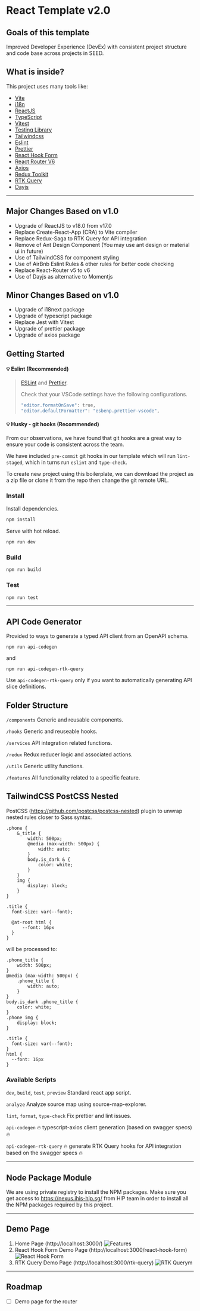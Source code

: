 # React Template v2.0

## Goals of this template

Improved Developer Experience (DevEx) with consistent project structure and code base across projects in SEED.

## What is inside?

This project uses many tools like:

- [Vite](https://vitejs.dev)
- [i18n](https://www.i18next.com/)
- [ReactJS](https://reactjs.org)
- [TypeScript](https://www.typescriptlang.org)
- [Vitest](https://vitest.dev)
- [Testing Library](https://testing-library.com)
- [Tailwindcss](https://tailwindcss.com)
- [Eslint](https://eslint.org)
- [Prettier](https://prettier.io)
- [React Hook Form](https://www.react-hook-form.com/)
- [React Router V6](https://reactrouter.com/en/main)
- [Axios](https://axios-http.com/)
- [Redux Toolkit](https://redux-toolkit.js.org/)
- [RTK Query](https://redux-toolkit.js.org/rtk-query/overview)
- [Dayjs](https://day.js.org/)

---

## Major Changes Based on v1.0

- Upgrade of ReactJS to v18.0 from v17.0
- Replace Create-React-App (CRA) to Vite compiler
- Replace Redux-Saga to RTK Query for API integration
- Remove of Ant Design Component (You may use ant design or material ui in future)
- Use of TailwindCSS for component styling
- Use of AirBnb Eslint Rules & other rules for better code checking
- Replace React-Router v5 to v6
- Use of Dayjs as alternative to Momentjs

## Minor Changes Based on v1.0

- Upgrade of i18next package
- Upgrade of typescript package
- Replace Jest with Vitest
- Upgrade of prettier package
- Upgrade of axios package

## Getting Started

#### 💡 Eslint (Recommended)

> [ESLint](https://marketplace.visualstudio.com/items?itemName=dbaeumer.vscode-eslint) and [Prettier](https://marketplace.visualstudio.com/items?itemName=esbenp.prettier-vscode).
>
> Check that your VSCode settings have the following configurations.
>
> ```bash
> "editor.formatOnSave": true,
> "editor.defaultFormatter": "esbenp.prettier-vscode",
> ```

#### 💡 Husky - git hooks (Recommended)

From our observations, we have found that git hooks are a great way to ensure your code is consistent across the team.

We have included `pre-commit` git hooks in our template which will run `lint-staged`, which in turns run `eslint` and `type-check`.

To create new project using this boilerplate, we can download the project as a zip file or clone it from the repo then change the git remote URL.

### Install

Install dependencies.

```bash
npm install
```

Serve with hot reload.

```bash
npm run dev
```

### Build

```bash
npm run build
```

### Test

```bash
npm run test
```

---

## API Code Generator

Provided to ways to generate a typed API client from an OpenAPI schema.

```
npm run api-codegen
```

and

```
npm run api-codegen-rtk-query
```

Use `api-codegen-rtk-query` only if you want to automatically generating API slice definitions.

## Folder Structure

`/components`
Generic and reusable components.

`/hooks`
Generic and reuseable hooks.

`/services`
API integration related functions.

`/redux`
Redux reducer logic and associated actions.

`/utils`
Generic utility functions.

`/features`
All functionality related to a specific feature.

## TailwindCSS PostCSS Nested

PostCSS (https://github.com/postcss/postcss-nested) plugin to unwrap nested rules closer to Sass syntax.

```
.phone {
    &_title {
        width: 500px;
        @media (max-width: 500px) {
            width: auto;
        }
        body.is_dark & {
            color: white;
        }
    }
    img {
        display: block;
    }
}

.title {
  font-size: var(--font);

  @at-root html {
      --font: 16px
  }
}
```

will be processed to:

```
.phone_title {
    width: 500px;
}
@media (max-width: 500px) {
    .phone_title {
        width: auto;
    }
}
body.is_dark .phone_title {
    color: white;
}
.phone img {
    display: block;
}

.title {
  font-size: var(--font);
}
html {
  --font: 16px
}
```

### Available Scripts

`dev`, `build`, `test`, `preview`
Standard react app script.

`analyze`
Analyze source map using source-map-explorer.

`lint`, `format`, `type-check`
Fix prettier and lint issues.

`api-codegen` 🔥 typescript-axios client generation (based on swagger specs) 🔥

`api-codegen-rtk-query` 🔥 generate RTK Query hooks for API integration based on the swagger specs 🔥

---

## Node Package Module

We are using private registry to install the NPM packages. Make sure you get access to https://nexus.ihis-hip.sg/ from HIP team in order to install all the NPM packages required by this project.

---

## Demo Page

1. Home Page (http://localhost:3000/)
   ![Features](./img/home-features.png)
2. React Hook Form Demo Page (http://localhost:3000/react-hook-form)
   ![React Hook Form](./img/react-hook-form.png)
3. RTK Query Demo Page (http://localhost:3000/rtk-query)
   ![RTK Querym](./img/rtk-query.png)

---

## Roadmap

- [ ] Demo page for the router
